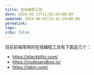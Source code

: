```yaml
---
title: 在线编程工具
date: 2024-05-13T11:01:42+08:00
updated: 2024-06-01T13:41:19+08:00
permalink: 
tags: 
ccby: false
---
```

目前前端常用的在线编程工具有下面这几个：

+ https://stackblitz.com/
+ https://codesandbox.io/
+ https://jsbin.com/